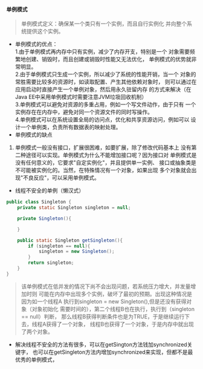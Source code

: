 #### 单例模式
> 单例模式定义：确保某一个类只有一个实例，而且自行实例化
>并向整个系统提供这个实例。

* 单例模式的优点：  
1.由于单例模式再内存中只有实例，减少了内存开支，特别是一个
对象需要频繁地创建、销毁时，而且创建或销毁时性能又无法优化，
单例模式的优势就非常明显。  
2.由于单例模式只生成一个实例，所以减少了系统的性能开销，当一个
对象的常胜需要比较多的资源时，如读取配置、产生其他依赖对象时，
则可以通过在应用启动时直接产生一个单例对象，然后用永久驻留内存
的方式来解决（在Java EE中采用单例模式时需要注意JVM垃圾回收机制）  
3.单例模式可以避免对资源的多重占用，例如一个写文件动作，由于只有
一个实例存在在内存中，避免对同一个资源文件的同时写操作。  
4.单例模式可以在系统设置全局的访问点，优化和共享资源访问，例如可以
设计一个单例类，负责所有数据表的映射处理。
* 单例模式的缺点  
1. 单例模式一般没有接口，扩展很困难，如要扩展，除了修改代码基本上
没有第二种途径可以实现。单例模式为什么不能增加接口呢？因为接口对
单例模式是没有任何意义的，它要求"自定实例化"，并且提供单一实例、
接口或抽象类是不可能被实例化的。当然，在特殊情况有一个对象，如果出现
多个对象就会出现"不良反应"，可以采用单例模式。


* 线程不安全的单例（懒汉式）
``` java
public class Singleton {
    private static Singleton singleton = null;

    private Singleton(){

    }

    public static Singleton getSingleton(){
        if (singleton == null){
            singleton = new Singleton();
        }
        return singleton;
    }
}
```
> 该单例模式在低并发的情况下尚不会出现问题，若系统压力增大，并发量增加时则
>可能在内存中出现多个实例，破坏了最初的预期。出现这种情况是因为如一个线程A
>执行到singleton = new Singleton(),但是还没有获得对象（对象初始化
>需要时间的），第二个线程B也在执行，执行到（singleton == null）判断，
>那么线程B获得判断条件也是为TRUE，于是继续运行下去，线程A获得了一个对象，
>线程B也获得了一个对象，于是内存中就出现了两个对象。
* 解决线程不安全的方法有很多，可以在getSington方法钱加synchronized关键字，
也可以在getSingleton方法内增加synchronized来实现，但都不是最优秀的单例模式，

